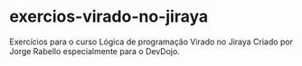 # exercios-virado-no-jiraya
Exercícios para o curso Lógica de programação Virado no Jiraya Criado por Jorge Rabello especialmente para o DevDojo.
